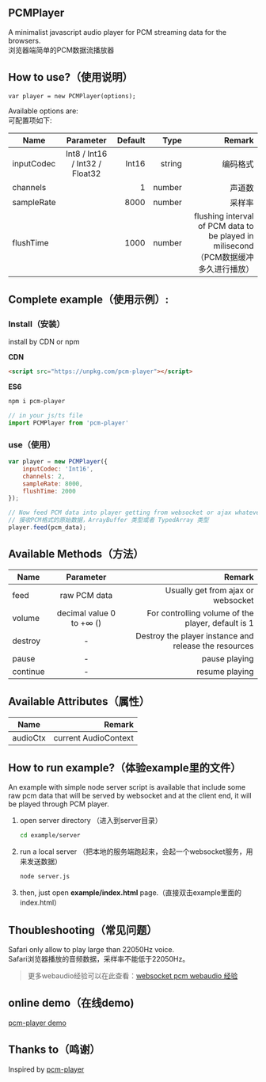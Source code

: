 PCMPlayer
-----------
A minimalist javascript audio player for PCM streaming data for the browsers.  
浏览器端简单的PCM数据流播放器

## How to use?（使用说明）

    var player = new PCMPlayer(options);

Available options are:  
可配置项如下:

| Name | Parameter |Default  | Type  |Remark|
| ----- |:-----:| -----:|-----:|-----:|
|inputCodec| Int8 / Int16 / Int32 / Float32 |Int16|string|编码格式|
|channels| |1|number |声道数|
|sampleRate| |8000| number|采样率|
|flushTime| |1000|number| flushing interval of PCM data to be played in milisecond（PCM数据缓冲多久进行播放）|

## Complete example（使用示例）:
### Install（安装）

install by CDN or npm  

**CDN**
``` html
<script src="https://unpkg.com/pcm-player"></script>
```

**ES6**
``` bash  
npm i pcm-player
```
``` javascript
// in your js/ts file
import PCMPlayer from 'pcm-player'
```

### use（使用）
``` javascript
var player = new PCMPlayer({
    inputCodec: 'Int16',
    channels: 2,
    sampleRate: 8000,
    flushTime: 2000
});

// Now feed PCM data into player getting from websocket or ajax whatever the transport you are using.Accept ArrayBuffer or TypedArray
// 接收PCM格式的原始数据，ArrayBuffer 类型或者 TypedArray 类型
player.feed(pcm_data);
```

## Available Methods（方法）

| Name        | Parameter           | Remark  |
| ------------- |:-------------:| -----:|
| feed      |  raw PCM data | Usually get from ajax or websocket
| volume      | decimal value 0 to +∞ ()      |  For controlling volume of the player, default is 1 |
| destroy | -      |    Destroy the player instance and release the resources |
| pause |-|pause playing|
| continue|-|resume playing|  


## Available Attributes（属性）

| Name        |  Remark  |
| ------------- | -----:|
| audioCtx      |  current AudioContext

## How to run example?（体验example里的文件）

An example with simple node server script is available that include some raw pcm data that will be served by websocket and at the client end, it will be played through PCM player. 

1. open server directory （进入到server目录）
    ``` bash 
    cd example/server
    ```
2. run a local server （把本地的服务端跑起来，会起一个websocket服务，用来发送数据）
    ``` bash 
    node server.js
    ```

3. then, just open **example/index.html** page.（直接双击example里面的index.html）

## Thoubleshooting（常见问题）
Safari only allow to play large than 22050Hz voice.  
Safari浏览器播放的音频数据，采样率不能低于22050Hz。  
>更多webaudio经验可以在此查看：[websocket pcm webaudio 经验](https://github.com/pkjy/blog/issues/6)

## online demo（在线demo)
[pcm-player demo](https://pkjy.github.io/pcm-player/)

## Thanks to（鸣谢）

Inspired by [pcm-player](https://github.com/samirkumardas/pcm-player)

